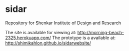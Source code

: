 sidar
=====

Repository for Shenkar Institute of Design and Research

The site is available for viewing at: http://morning-beach-2325.herokuapp.com/
The prototype is a available at: http://shimikahlon.github.io/sidarwebsite/
